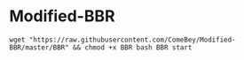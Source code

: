 # Modified-BBR
`wget "https://raw.githubusercontent.com/ComeBey/Modified-BBR/master/BBR" && chmod +x BBR
bash BBR start`

